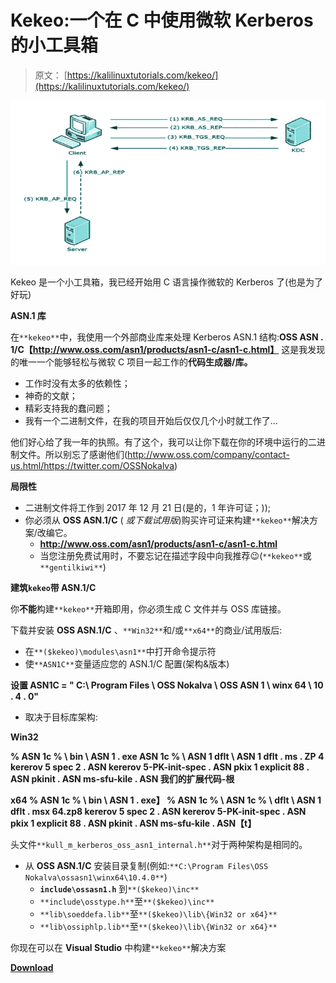# Kekeo:一个在 C 中使用微软 Kerberos 的小工具箱

> 原文： [https://kalilinuxtutorials.com/kekeo/](https://kalilinuxtutorials.com/kekeo/)

[![](img//664a280b7f4d02331e554b580e690689.png)](https://1.bp.blogspot.com/-6Gjt83KROpU/YVru-N6CxPI/AAAAAAAALAU/MYug7EYHH7wSdh4dVG3M6CPUIslSkbpigCLcBGAsYHQ/s728/Microsoft%2BKerberos%2B%25281%2529.png)

Kekeo 是一个小工具箱，我已经开始用 C 语言操作微软的 Kerberos 了(也是为了好玩)

**ASN.1 库**

在`**kekeo**`中，我使用一个外部商业库来处理 Kerberos ASN.1 结构:**OSS ASN . 1/C【http://www.oss.com/asn1/products/asn1-c/asn1-c.html】**
这是我发现的唯一一个能够轻松与微软 C 项目一起工作的**代码生成器/库。**

*   工作时没有太多的依赖性；
*   神奇的文献；
*   精彩支持我的蠢问题；
*   我有一个二进制文件，在我的项目开始后仅仅几个小时就工作了…

他们好心给了我一年的执照。有了这个，我可以让你下载在你的环境中运行的二进制文件。所以别忘了感谢他们(http://www.oss.com/company/contact-us.html/https://twitter.com/OSSNokalva)

**局限性**

*   二进制文件将工作到 2017 年 12 月 21 日(是的，1 年许可证；));
*   你必须从 **OSS ASN.1/C** ( *或下载试用版*)购买许可证来构建`**kekeo**`解决方案/改编它。
    *   **http://www.oss.com/asn1/products/asn1-c/asn1-c.html**
    *   当您注册免费试用时，不要忘记在描述字段中向我推荐😉(`**kekeo**`或`**gentilkiwi**`)

**建筑`kekeo`带 ASN.1/C**

你**不能**构建`**kekeo**`开箱即用，你必须生成 C 文件并与 OSS 库链接。

下载并安装 **OSS ASN.1/C** 、`**Win32**`和/或`**x64**`的商业/试用版后:

*   在`**($kekeo)\modules\asn1**`中打开命令提示符
*   使`**ASN1C**`变量适应您的 ASN.1/C 配置(架构&版本)

**设置 ASN1C = " C:\ Program Files \ OSS Nokalva \ OSS ASN 1 \ winx 64 \ 10 . 4 . 0"**

*   取决于目标库架构:

**Win32**

**% ASN 1c % \ bin \ ASN 1 . exe
ASN 1c % \ ASN 1 dflt \ ASN 1 dflt . ms . ZP 4
kererov 5 spec 2 . ASN kererov 5-PK-init-spec . ASN pkix 1 explicit 88 . ASN pkinit . ASN ms-sfu-kile . ASN
我们的扩展代码-根**

**x64
% ASN 1c % \ bin \ ASN 1 . exe】
% ASN 1c % \ ASN 1c % \ dflt \ ASN 1 dflt . msx 64.zp8
kererov 5 spec 2 . ASN kererov 5-PK-init-spec . ASN pkix 1 explicit 88 . ASN pkinit . ASN ms-sfu-kile . ASN【t】**

头文件`**kull_m_kerberos_oss_asn1_internal.h**`对于两种架构是相同的。

*   从 **OSS ASN.1/C** 安装目录复制(例如:`**C:\Program Files\OSS Nokalva\ossasn1\winx64\10.4.0**`)
    *   **`include\ossasn1.h`** 到`**($kekeo)\inc**`
    *   `**include\osstype.h**`至`**($kekeo)\inc**`
    *   `**lib\soeddefa.lib**`至`**($kekeo)\lib\{Win32 or x64}**`
    *   `**lib\ossiphlp.lib**`至`**($kekeo)\lib\{Win32 or x64}**`

你现在可以在 **Visual Studio** 中构建`**kekeo**`解决方案

[**Download**](https://github.com/gentilkiwi/kekeo)